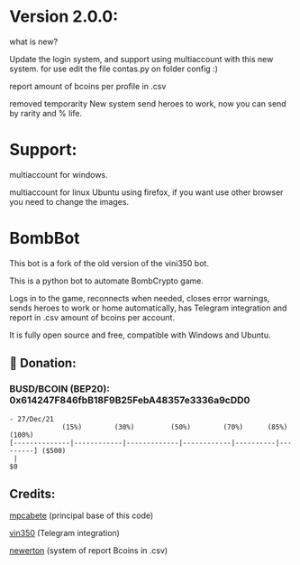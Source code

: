 # Version 2.0.0:
what is new?

Update the login system, and support using multiaccount with this new system. for use edit the file contas.py on folder config :)

report amount of bcoins per profile in .csv

removed temporarity New system send heroes to work, now you can send by rarity and % life.

# Support:

multiaccount for windows.

multiaccount for linux Ubuntu using firefox, if you want use other browser you need to change the images.

# BombBot
This bot is a fork of the old version of the vini350 bot.

This is a python bot to automate BombCrypto game.

Logs in to the game, reconnects when needed, closes error warnings, sends heroes to work or home automatically, has Telegram integration and report in .csv amount of bcoins per account.

It is fully open source and free, compatible with Windows and Ubuntu.


## 🎁 Donation:
### BUSD/BCOIN (BEP20): 0x614247F846fbB18F9B25FebA48357e3336a9cDD0

``` 
- 27/Dec/21
             (15%)        (30%)         (50%)        (70%)      (85%)     (100%)
[--------------|------------|-------------|------------|----------|---------] ($500)
 |
$0
```


## Credits:
[mpcabete](https://github.com/mpcabete)  (principal base of this code)

[vin350](https://github.com/vin350) (Telegram integration)

[newerton](https://github.com/newerton) (system of report Bcoins in .csv)

